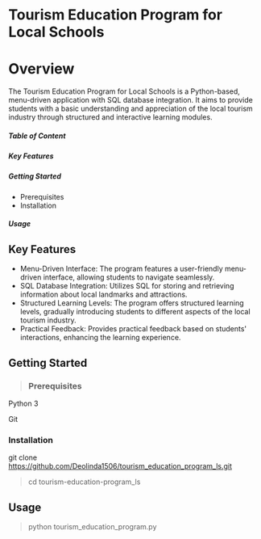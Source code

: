 # **Tourism Education Program for Local Schools**

# **Overview**

The Tourism Education Program for Local Schools is a Python-based, menu-driven application with SQL database integration. It aims to provide students with a basic understanding and appreciation of the local tourism industry through structured and interactive learning modules.


##### **Table of Content** 
##### Key Features
##### Getting Started
- Prerequisites
- Installation
 ##### Usage



## **Key Features** 

- Menu-Driven Interface: The program features a user-friendly menu-driven interface, allowing students to navigate seamlessly.
- SQL Database Integration: Utilizes SQL for storing and retrieving information about local landmarks and attractions.
- Structured Learning Levels: The program offers structured learning levels, gradually introducing students to different aspects of the local tourism industry.
- Practical Feedback: Provides practical feedback based on students' interactions, enhancing the learning experience.

## **Getting Started**

 > ### Prerequisites

Python 3

Git

### Installation

git clone https://github.com/Deolinda1506/tourism_education_program_ls.git

   > cd tourism-education-program_ls
> 

## **Usage**

   > python tourism_education_program.py


   




